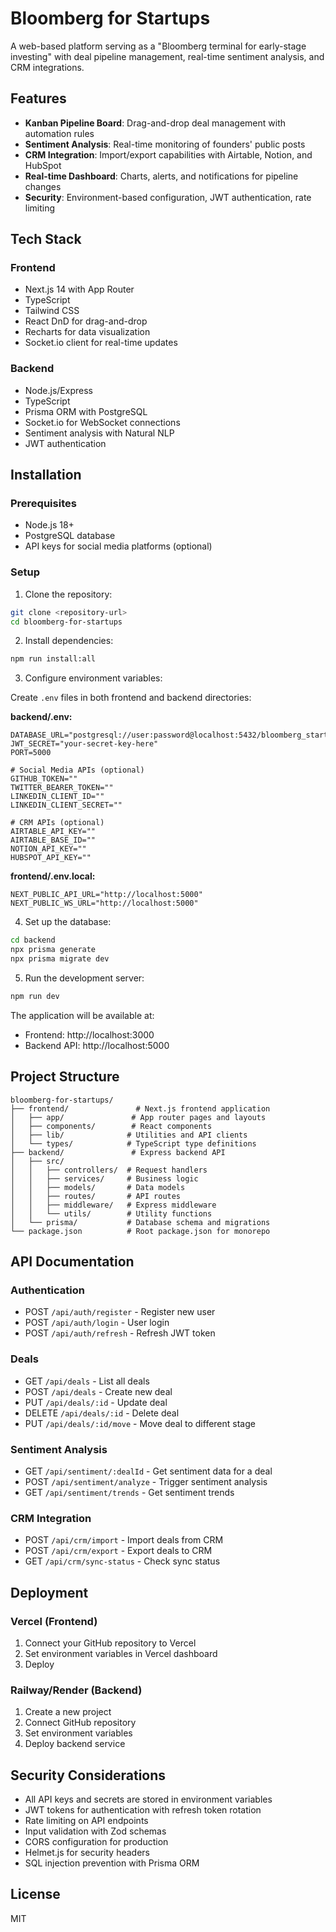 # Bloomberg for Startups

A web-based platform serving as a "Bloomberg terminal for early-stage investing" with deal pipeline management, real-time sentiment analysis, and CRM integrations.

## Features

- **Kanban Pipeline Board**: Drag-and-drop deal management with automation rules
- **Sentiment Analysis**: Real-time monitoring of founders' public posts
- **CRM Integration**: Import/export capabilities with Airtable, Notion, and HubSpot
- **Real-time Dashboard**: Charts, alerts, and notifications for pipeline changes
- **Security**: Environment-based configuration, JWT authentication, rate limiting

## Tech Stack

### Frontend
- Next.js 14 with App Router
- TypeScript
- Tailwind CSS
- React DnD for drag-and-drop
- Recharts for data visualization
- Socket.io client for real-time updates

### Backend
- Node.js/Express
- TypeScript
- Prisma ORM with PostgreSQL
- Socket.io for WebSocket connections
- Sentiment analysis with Natural NLP
- JWT authentication

## Installation

### Prerequisites
- Node.js 18+ 
- PostgreSQL database
- API keys for social media platforms (optional)

### Setup

1. Clone the repository:
```bash
git clone <repository-url>
cd bloomberg-for-startups
```

2. Install dependencies:
```bash
npm run install:all
```

3. Configure environment variables:

Create `.env` files in both frontend and backend directories:

**backend/.env:**
```env
DATABASE_URL="postgresql://user:password@localhost:5432/bloomberg_startups"
JWT_SECRET="your-secret-key-here"
PORT=5000

# Social Media APIs (optional)
GITHUB_TOKEN=""
TWITTER_BEARER_TOKEN=""
LINKEDIN_CLIENT_ID=""
LINKEDIN_CLIENT_SECRET=""

# CRM APIs (optional)
AIRTABLE_API_KEY=""
AIRTABLE_BASE_ID=""
NOTION_API_KEY=""
HUBSPOT_API_KEY=""
```

**frontend/.env.local:**
```env
NEXT_PUBLIC_API_URL="http://localhost:5000"
NEXT_PUBLIC_WS_URL="http://localhost:5000"
```

4. Set up the database:
```bash
cd backend
npx prisma generate
npx prisma migrate dev
```

5. Run the development server:
```bash
npm run dev
```

The application will be available at:
- Frontend: http://localhost:3000
- Backend API: http://localhost:5000

## Project Structure

```
bloomberg-for-startups/
├── frontend/               # Next.js frontend application
│   ├── app/               # App router pages and layouts
│   ├── components/        # React components
│   ├── lib/              # Utilities and API clients
│   └── types/            # TypeScript type definitions
├── backend/               # Express backend API
│   ├── src/
│   │   ├── controllers/  # Request handlers
│   │   ├── services/     # Business logic
│   │   ├── models/       # Data models
│   │   ├── routes/       # API routes
│   │   ├── middleware/   # Express middleware
│   │   └── utils/        # Utility functions
│   └── prisma/           # Database schema and migrations
└── package.json          # Root package.json for monorepo

```

## API Documentation

### Authentication
- POST `/api/auth/register` - Register new user
- POST `/api/auth/login` - User login
- POST `/api/auth/refresh` - Refresh JWT token

### Deals
- GET `/api/deals` - List all deals
- POST `/api/deals` - Create new deal
- PUT `/api/deals/:id` - Update deal
- DELETE `/api/deals/:id` - Delete deal
- PUT `/api/deals/:id/move` - Move deal to different stage

### Sentiment Analysis
- GET `/api/sentiment/:dealId` - Get sentiment data for a deal
- POST `/api/sentiment/analyze` - Trigger sentiment analysis
- GET `/api/sentiment/trends` - Get sentiment trends

### CRM Integration
- POST `/api/crm/import` - Import deals from CRM
- POST `/api/crm/export` - Export deals to CRM
- GET `/api/crm/sync-status` - Check sync status

## Deployment

### Vercel (Frontend)
1. Connect your GitHub repository to Vercel
2. Set environment variables in Vercel dashboard
3. Deploy

### Railway/Render (Backend)
1. Create a new project
2. Connect GitHub repository
3. Set environment variables
4. Deploy backend service

## Security Considerations

- All API keys and secrets are stored in environment variables
- JWT tokens for authentication with refresh token rotation
- Rate limiting on API endpoints
- Input validation with Zod schemas
- CORS configuration for production
- Helmet.js for security headers
- SQL injection prevention with Prisma ORM

## License

MIT
